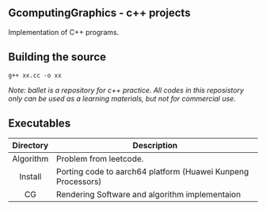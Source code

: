 ## GcomputingGraphics - c++ projects
Implementation of C++ programs.

## Building the source
`g++ xx.cc -o xx`


*Note: ballet is a repository for c++ practice. All codes in this reposistory only can be used as a learning materials, but not for 
commercial use.*


## Executables
|    Directory    | Description                                                                                                                                                                                                                                                                                                                                                                                                                                                                                                                                          |
| :-----------: | ---------------------------------------------------------------------------------------------------------------------------------------------------------------------------------------------------------------------------------------------------------------------------------------------------------------------------------------------------------------------------------------------------------------------------------------------------------------------------------------------------------------------------------------------------- |
|    Algorithm     | Problem from leetcode. 
|    Install       | Porting code to aarch64 platform (Huawei Kunpeng Processors)  
|    CG       | Rendering Software and algorithm implementaion  
